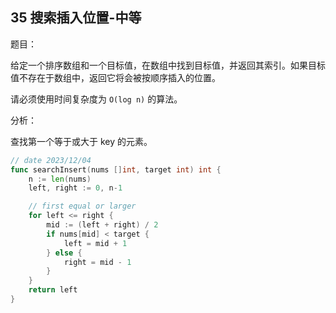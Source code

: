 ## 35 搜索插入位置-中等

题目：

给定一个排序数组和一个目标值，在数组中找到目标值，并返回其索引。如果目标值不存在于数组中，返回它将会被按顺序插入的位置。

请必须使用时间复杂度为 `O(log n)` 的算法。



分析：

查找第一个等于或大于 key 的元素。

```go
// date 2023/12/04
func searchInsert(nums []int, target int) int {
    n := len(nums)
    left, right := 0, n-1

    // first equal or larger
    for left <= right {
        mid := (left + right) / 2
        if nums[mid] < target {
            left = mid + 1
        } else {
            right = mid - 1
        }
    }
    return left
}
```

